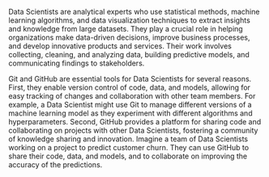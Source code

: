 Data Scientists are analytical experts who use statistical methods, machine learning algorithms, and data visualization techniques to extract insights and knowledge from large datasets. They play a crucial role in helping organizations make data-driven decisions, improve business processes, and develop innovative products and services. Their work involves collecting, cleaning, and analyzing data, building predictive models, and communicating findings to stakeholders.

Git and GitHub are essential tools for Data Scientists for several reasons. First, they enable version control of code, data, and models, allowing for easy tracking of changes and collaboration with other team members. For example, a Data Scientist might use Git to manage different versions of a machine learning model as they experiment with different algorithms and hyperparameters. Second, GitHub provides a platform for sharing code and collaborating on projects with other Data Scientists, fostering a community of knowledge sharing and innovation. Imagine a team of Data Scientists working on a project to predict customer churn. They can use GitHub to share their code, data, and models, and to collaborate on improving the accuracy of the predictions.